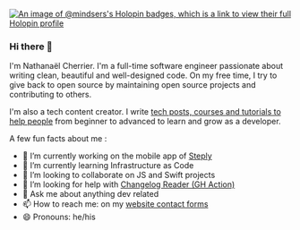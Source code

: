 [![An image of @mindsers's Holopin badges, which is a link to view their full Holopin profile](https://holopin.me/mindsers)](https://holopin.io/@mindsers)

### Hi there 👋

I'm Nathanaël Cherrier. I'm a full-time software engineer passionate about writing clean, beautiful and well-designed code. On my free time, I try to give back to open source by maintaining open source projects and contributing to others.

I'm also a tech content creator. I write [tech posts, courses and tutorials to help people](https://mindsers.blog/) from beginner to advanced to learn and grow as a developer.

A few fun facts about me :
- 🔭 I’m currently working on the mobile app of [Steply](https://steply-app.com)
- 🌱 I’m currently learning Infrastructure as Code
- 👯 I’m looking to collaborate on JS and Swift projects
- 🤔 I’m looking for help with [Changelog Reader (GH Action)](https://github.com/mindsers/changelog-reader-action)
- 💬 Ask me about anything dev related
- 📫 How to reach me: on my [website contact forms](https://nathanaelcherrier.dev/)
- 😄 Pronouns: he/his

<!--
**mindsers/mindsers** is a ✨ _special_ ✨ repository because its `README.md` (this file) appears on your GitHub profile.

Here are some ideas to get you started:

- 🔭 I’m currently working on ...
- 🌱 I’m currently learning ...
- 👯 I’m looking to collaborate on ...
- 🤔 I’m looking for help with ...
- 💬 Ask me about ...
- 📫 How to reach me: ...
- 😄 Pronouns: ...
- ⚡ Fun fact: ...
-->
